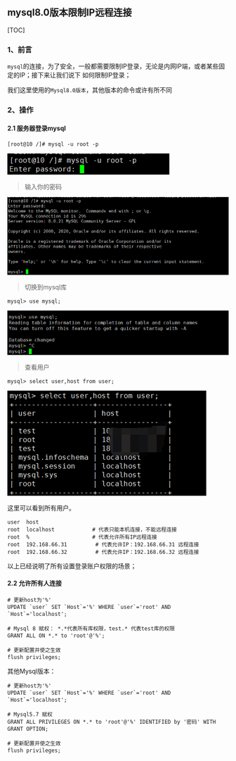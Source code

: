 ## mysql8.0版本限制IP远程连接

[TOC]

### 1、前言

`mysql`的连接，为了安全，一般都需要限制IP登录，无论是内网IP端，或者某些固定的IP；接下来让我们说下 如何限制IP登录；

我们这里使用的`Mysql8.0版本`，其他版本的命令或许有所不同

### 2、操作

#### 2.1  服务器登录mysql

~~~shell
[root@10 /]# mysql -u root -p
~~~

![1596418580189](mysql8.0%E9%99%90%E5%88%B6IP.assets/1596418580189.png)

> 输入你的密码

![1596418719833](mysql8.0%E9%99%90%E5%88%B6IP.assets/1596418719833.png)

> 切换到mysql库

~~~shell
mysql> use mysql;
~~~

![1596418778440](mysql8.0%E9%99%90%E5%88%B6IP.assets/1596418778440.png)

> 查看用户

~~~shell
mysql> select user,host from user;
~~~

![1596418858553](mysql8.0%E9%99%90%E5%88%B6IP.assets/1596418858553.png)

这里可以看到所有用户。

~~~mysql
user  host
root  localhost  		   # 代表只能本机连接，不能远程连接
root  %         		   # 代表允许所有IP远程连接
root  192.168.66.31         # 代表允许IP：192.168.66.31 远程连接
root  192.168.66.32         # 代表允许IP：192.168.66.32 远程连接
~~~

以上已经说明了所有设置登录账户权限的场景；

#### 2.2 允许所有人连接

~~~mysql
# 更新host为'%'
UPDATE `user` SET `Host`='%' WHERE `user`='root' AND `Host`='localhost';

# Mysql 8 赋权： *.*代表所有库权限，test.* 代表test库的权限
GRANT ALL ON *.* to 'root'@'%';

# 更新配置并使之生效
flush privileges;
~~~

其他Mysql版本：

~~~mysql
# 更新host为'%'
UPDATE `user` SET `Host`='%' WHERE `user`='root' AND `Host`='localhost';

# Mysql5.7 赋权
GRANT ALL PRIVILEGES ON *.* to 'root'@'%' IDENTIFIED by '密码' WITH GRANT OPTION;

# 更新配置并使之生效
flush privileges;
~~~

